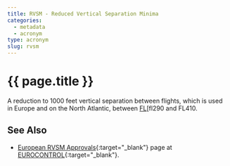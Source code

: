 ```yaml
---
title: RVSM - Reduced Vertical Separation Minima
categories:
  - metadata
  - acronym
type: acronym
slug: rvsm
---
```

# {{ page.title }}

A reduction to 1000 feet vertical separation between flights, which
is used in Europe and on the North Atlantic, between [FL][fl290 and FL410.

## See Also

* [European RVSM Approvals][rvsmECTRL]{:target="_blank"} page at [EUROCONTROL][ectrl]{:target="_blank"}.

[fl]: <{{ "/references/acronym/fl.html" | prepend: site.baseurl | prepend: site.url }}> "FL"
[rvsmECTRL]: <http://www.eurocontrol.int/articles/european-rvsm-approvals> "RVSM - EUROCONTROL"
[ectrl]: <https://www.eurocontrol.int/> "EUROCONTROL"
